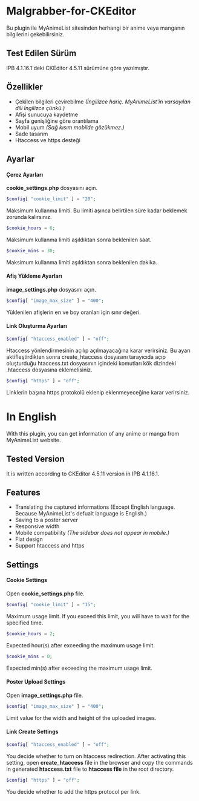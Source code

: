 # Malgrabber-for-CKEditor
Bu plugin ile MyAnimeList sitesinden herhangi bir anime veya manganın bilgilerini çekebilirsiniz.

## Test Edilen Sürüm
IPB 4.1.16.1'deki CKEditor 4.5.11 sürümüne göre yazılmıştır.

## Özellikler
- Çekilen bilgileri çevirebilme *(İngilizce hariç. MyAnimeList'in varsayılan dili İngilizce çünkü.)*
- Afişi sunucuya kaydetme
- Sayfa genişliğine göre orantılama
- Mobil uyum *(Sağ kısım mobilde gözükmez.)*
- Sade tasarım
- Htaccess ve https desteği

## Ayarlar
#### Çerez Ayarları
**cookie_settings.php** dosyasını açın.

```php
$config[ "cookie_limit" ] = "20";
```
Maksimum kullanma limiti. Bu limiti aşınca belirtilen süre kadar beklemek zorunda kalırsınız.

```php
$cookie_hours = 6;
```
Maksimum kullanma limiti aşıldıktan sonra beklenilen saat.

```php
$cookie_mins = 30;
```
Maksimum kullanma limiti aşıldıktan sonra beklenilen dakika.

#### Afiş Yükleme Ayarları
**image_settings.php** dosyasını açın.

```php
$config[ "image_max_size" ] = "400";
```
Yüklenilen afişlerin en ve boy oranları için sınır değeri.

#### Link Oluşturma Ayarları
```php
$config[ "htaccess_enabled" ] = "off";
```
Htaccess yönlendirmesinin açılıp açılmayacağına karar verirsiniz. Bu ayarı aktifleştirdikten sonra create_htaccess dosyasını tarayıcıda açıp oluşturduğu htaccess.txt dosyasının içindeki komutları kök dizindeki .htaccess dosyasına eklemelisiniz.

```php
$config[ "https" ] = "off";
```
Linklerin başına https protokolü eklenip eklenmeyeceğine karar verirsiniz.

# In English
With this plugin, you can get information of any anime or manga from MyAnimeList website.

## Tested Version
It is written according to CKEditor 4.5.11 version in IPB 4.1.16.1.

## Features
- Translating the captured informations (Except English language. Because MyAnimeList's defualt language is English.)
- Saving to a poster server
- Responsive width
- Mobile compatibility *(The sidebar does not appear in mobile.)*
- Flat design
- Support htaccess and https

## Settings
#### Cookie Settings
Open **cookie_settings.php** file.

```php
$config[ "cookie_limit" ] = "15";
```
Maximum usage limit. If you exceed this limit, you will have to wait for the specified time.

```php
$cookie_hours = 2;
```
Expected hour(s) after exceeding the maximum usage limit.

```php
$cookie_mins = 0;
```
Expected min(s) after exceeding the maximum usage limit.

#### Poster Upload Settings
Open **image_settings.php** file.

```php
$config[ "image_max_size" ] = "400";
```
Limit value for the width and height of the uploaded images.

#### Link Create Settings
```php
$config[ "htaccess_enabled" ] = "off";
```
You decide whether to turn on htaccess redirection. After activating this setting, open **create_htaccess** file in the browser and copy the commands in generated **htaccess.txt** file to **htaccess file** in the root directory.

```php
$config[ "https" ] = "off";
```
You decide whether to add the https protocol per link.
